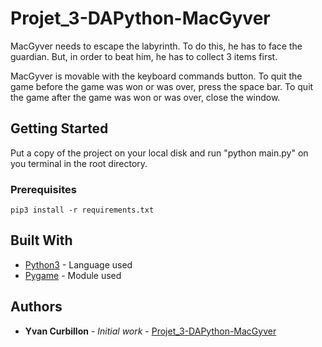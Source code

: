 # Projet_3-DAPython-MacGyver

MacGyver needs to escape the labyrinth. To do this, he has to face the guardian. But, in order to beat him, he has to collect 3 items first.

MacGyver is movable with the keyboard commands button.
To quit the game before the game was won or was over, press the space bar.
To quit the game after the game was won or was over, close the window. 

## Getting Started

Put a copy of the project on your local disk and run "python main.py" on you terminal in the root directory.

### Prerequisites

```
pip3 install -r requirements.txt
```

## Built With

* [Python3](https://docs.python.org/3/) - Language used
* [Pygame](https://www.pygame.org/docs/) - Module used

## Authors

* **Yvan Curbillon** - *Initial work* - [Projet_3-DAPython-MacGyver](https://github.com/Projet_3-DAPython-MacGyver)

